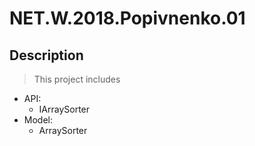 # NET.W.2018.Popivnenko.01

## Description

> This project includes
* API:
	* IArraySorter
* Model:
	* ArraySorter
